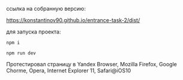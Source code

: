 ссылка на собранную версию:

https://konstantinov90.github.io/entrance-task-2/dist/

для запуска проекта: 

`npm i`

`npm run dev`

Протестировал страницу в Yandex Browser, Mozilla Firefox, Google Chorme, Opera, Internet Explorer 11, Safari@iOS10
